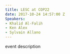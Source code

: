 ```yaml
---
title: LESC at COP22
date: 2017-10-24 14:57:00 Z
Speakers:
- Khalid Al-Falih
- Ken Alex
- Sylvain Allano
---
```


event description